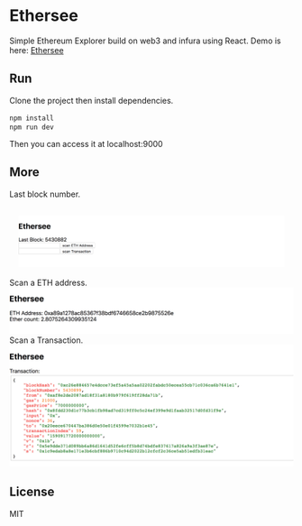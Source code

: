 # Ethersee

Simple Ethereum Explorer build on web3 and infura using React. Demo is here: <a href="https://ethersee.wanglei.io/" target="_blank">Ethersee</a>

## Run
Clone the project then install dependencies.
``` shell
npm install
npm run dev
```
Then you can access it at localhost:9000
## More
Last block number.
<div style="padding: 16px;"><img src="./ethersee1.jpeg"></div>
Scan a ETH address.
<img src="./ethersee2.jpeg">
Scan a Transaction.
<img src="./ethersee3.jpeg">

## License
MIT
